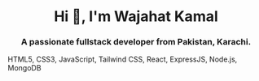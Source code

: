<h1 align="center">Hi 👋, I'm Wajahat Kamal</h1>
<h3 align="center">A passionate fullstack developer from Pakistan, Karachi.</h3>


<p align="left">
</p>

<p>HTML5, CSS3, JavaScript, Tailwind CSS, React, ExpressJS, Node.js, MongoDB</p>

